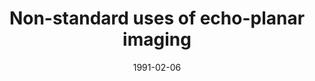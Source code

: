 ---
title: "Non-standard uses of echo-planar imaging"
project_id: 
date: 1991-02-06
conference_id: ""
presenters:
   - peter_bandettini
summary: "Biophysics Research Institute. Medical College of Wisconsin"
file: /assets/presentations/
filename: 
layout: presentation
---